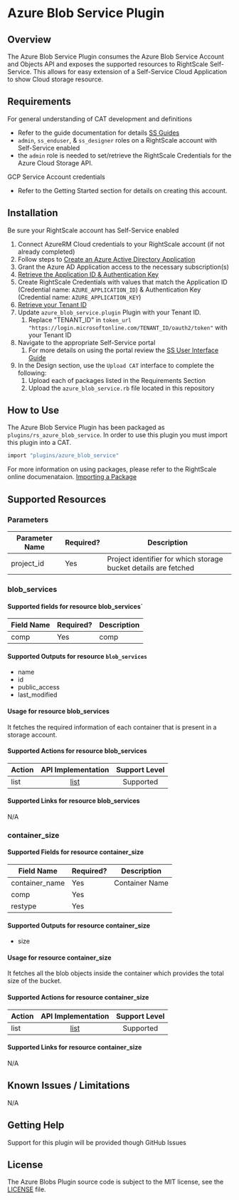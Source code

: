 # Azure Blob Service Plugin

## Overview

The Azure Blob Service Plugin consumes the Azure Blob Service Account and Objects API and exposes the supported resources to RightScale Self-Service. This allows for easy extension of a Self-Service Cloud Application to show Cloud storage resource.

## Requirements

For general understanding of CAT development and definitions

- Refer to the guide documentation for details [SS Guides](http://docs.rightscale.com/ss/guides/)
- `admin`, `ss_enduser`, & `ss_designer` roles on a RightScale account with Self-Service enabled
- the `admin` role is needed to set/retrieve the RightScale Credentials for the Azure Cloud Storage API.

GCP Service Account credentials

- Refer to the Getting Started section for details on creating this account.

## Installation

Be sure your RightScale account has Self-Service enabled

1. Connect AzureRM Cloud credentials to your RightScale account (if not already completed)
1. Follow steps to [Create an Azure Active Directory Application](https://docs.microsoft.com/en-us/azure/azure-resource-manager/resource-group-create-service-principal-portal#create-an-azure-active-directory-application)
1. Grant the Azure AD Application access to the necessary subscription(s)
1. [Retrieve the Application ID & Authentication Key](https://docs.microsoft.com/en-us/azure/azure-resource-manager/resource-group-create-service-principal-portal#get-application-id-and-authentication-key)
1. Create RightScale Credentials with values that match the Application ID (Credential name: `AZURE_APPLICATION_ID`) & Authentication Key (Credential name: `AZURE_APPLICATION_KEY`)
1. [Retrieve your Tenant ID](https://docs.microsoft.com/en-us/azure/azure-resource-manager/resource-group-create-service-principal-portal#get-tenant-id)
1. Update `azure_blob_service.plugin` Plugin with your Tenant ID.
   1. Replace "TENANT_ID" in `token_url "https://login.microsoftonline.com/TENANT_ID/oauth2/token"` with your Tenant ID
1. Navigate to the appropriate Self-Service portal
   1. For more details on using the portal review the [SS User Interface Guide](http://docs.rightscale.com/ss/guides/ss_user_interface_guide.html)
1. In the Design section, use the `Upload CAT` interface to complete the following:
   1. Upload each of packages listed in the Requirements Section
   1. Upload the `azure_blob_service.rb` file located in this repository

## How to Use

The Azure Blob Service Plugin has been packaged as `plugins/rs_azure_blob_service`. In order to use this plugin you must import this plugin into a CAT.

```ruby
import "plugins/azure_blob_service"
```

For more information on using packages, please refer to the RightScale online documenataion. [Importing a Package](http://docs.rightscale.com/ss/guides/ss_packaging_cats.html#importing-a-package)

## Supported Resources

### Parameters

| Parameter Name | Required? | Description |
|----------------|-----------|-------------|
| project_id | Yes | Project identifier for which storage bucket details are fetched |

### blob_services

#### Supported fields for resource blob_services`

| Field Name | Required? | Description |
|------------|-----------|-------------|
| comp | Yes | comp |

#### Supported Outputs for resource `blob_services`

- name
- id
- public_access
- last_modified

#### Usage for resource blob_services

It fetches the required information of each container that is present in a storage account.

#### Supported Actions for resource blob_services

| Action | API Implementation | Support Level |
|--------------|:----:|:-------------:|
| list | [list](https://storageAccount_name.blob.core.windows.net/?comp=list) | Supported

#### Supported Links for resource blob_services

N/A

### container_size

#### Supported Fields for resource container_size

| Field Name | Required? | Description |
|------------|-----------|-------------|
| container_name | Yes | Container Name |
| comp | Yes |  |
| restype | Yes | |

#### Supported Outputs for resource container_size

- size

#### Usage for resource container_size

It fetches all the blob objects inside the container which provides the total size of the bucket.

#### Supported Actions for resource container_size

| Action | API Implementation | Support Level |
|--------------|:----:|:-------------:|
| list | [list](https://storageAccount_name.blob.core.windows.net/container_name&comp=list&restype=container) | Supported

#### Supported Links for resource container_size

N/A

## Known Issues / Limitations

N/A

## Getting Help

Support for this plugin will be provided though GitHub Issues

## License

The Azure Blobs Plugin source code is subject to the MIT license, see the [LICENSE](../../LICENSE) file.
